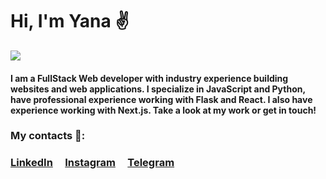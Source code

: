 # Hi, I'm Yana :v: 

![](https://user-images.githubusercontent.com/58434635/88490868-8ef41580-cf6c-11ea-91b3-025e2d51c0ef.png) 


#### I am a FullStack Web developer with industry experience building websites and web applications. I specialize in JavaScript and Python, have professional experience working with Flask and React. I also have experience working with Next.js. Take a look at my work or get in touch! 

### My contacts 📌:

### [LinkedIn](https://www.linkedin.com/in/yana-chernova/)&nbsp;&nbsp;&nbsp;&nbsp;&nbsp;[Instagram](https://www.instagram.com/yanochka_chernova/)&nbsp;&nbsp;&nbsp;&nbsp;&nbsp;[Telegram](https://telegram.me/yanachernova94)
